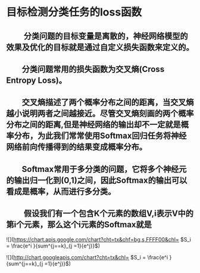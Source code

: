 # 目标检测分类任务的loss函数

## &emsp;&emsp; 分类问题的目标变量是离散的，神经网络模型的效果及优化的目标就是通过自定义损失函数来定义的。

## &emsp;&emsp;分类问题常用的损失函数为交叉熵(Cross Entropy Loss)。

## &emsp;&emsp;交叉熵描述了两个概率分布之间的距离，当交叉熵越小说明两者之间越接近。尽管交叉熵刻画的两个概率分布之间的距离,但是神经网络的输出却不一定就是概率分布，为此我们常常使用Softmax回归任务将神经网络前向传播得到的结果变成概率分布。
  
## &emsp;&emsp;Softmax常用于多分类的问题，它将多个神经元的输出归一化到(0,1)之间，因此Softmax的输出可以看成是概率，从而进行多分类。
  
## &emsp; &emsp;假设我们有一个包含K个元素的数组V,i表示V中的第i个元素，那么这个i元素的Softmax就是 
<!--<div align=center><img width="150" height="150" src="http://chart.googleapis.com/chart?cht=tx&chl= ![](http://chart.googleapis.com/chart?cht=tx&chl= $S_i = \frac{e^i }{sum^{j==k}_{j =1}{e^j}})"/></div>-->
![](https://chart.apis.google.com/chart?cht=tx&chf=bg,s,FFFF00&chl= $S_i = \frac{e^i }{sum^{j==k}_{j =1}{e^j}}$)

![](http://chart.googleapis.com/chart?cht=tx&chl= $S_i = \frac{e^i }{sum^{j==k}_{j =1}{e^j}}$)

<!--
<center><font face="黑体" size=7> $S_i = \frac{e^i }{sum^{j==k}_{j =1}{e^j}}$</font> </center>-->



